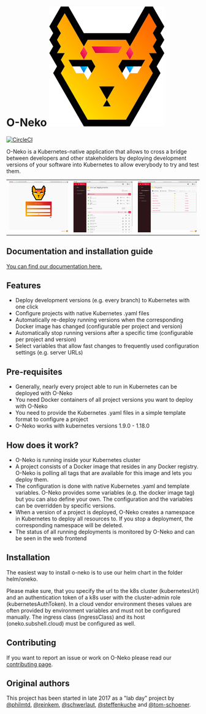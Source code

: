# O-Neko ![O-Neko Logo](oneko.svg)

[![CircleCI](https://circleci.com/gh/subshell/o-neko/tree/master.svg?style=svg)](https://circleci.com/gh/subshell/o-neko/tree/master)

O-Neko is a Kubernetes-native application that allows to cross a bridge between developers and other stakeholders by deploying 
development versions of your software into Kubernetes to allow everybody to try and test them.

|       |       |       |
| ----- | ----- | ----- |
| ![O-Neko login screen](./docs/images/login.png) | ![O-Neko dashboard](./docs/images/dashboard.png) | ![O-Neko project list](./docs/images/projects.png) |

## Documentation and installation guide

[You can find our documentation here.](./docs/DOCUMENTATION.md)

## Features

* Deploy development versions (e.g. every branch) to Kubernetes with one click
* Configure projects with native Kubernetes .yaml files
* Automatically re-deploy running versions when the corresponding Docker image has changed (configurable per project and version)
* Automatically stop running versions after a specific time (configurable per project and version)
* Select variables that allow fast changes to frequently used configuration settings (e.g. server URLs)

## Pre-requisites

* Generally, nearly every project able to run in Kubernetes can be deployed with O-Neko
* You need Docker containers of all project versions you want to deploy with O-Neko
* You need to provide the Kubernetes .yaml files in a simple template format to configure a project
* O-Neko works with kubernetes versions 1.9.0 - 1.18.0

## How does it work?

* O-Neko is running inside your Kubernetes cluster
* A project consists of a Docker image that resides in any Docker registry. O-Neko is polling all tags that are available for this image and lets you deploy them.
* The configuration is done with native Kubernetes .yaml and template variables. O-Neko provides some variables (e.g. the docker image tag) but you can also define your own. The configuration and the variables can be overridden by specific versions.
* When a version of a project is deployed, O-Neko creates a namespace in Kubernetes to deploy all resources to. If you stop a deployment, the corresponding namespace will be deleted.
* The status of all running deployments is monitored by O-Neko and can be seen in the web frontend

## Installation
The easiest way to install o-neko is to use our helm chart in the folder helm/oneko.

Please make sure, that you specify the url to the k8s cluster (kubernetesUrl) and an authentication token of a k8s user with the cluster-admin role (kubernetesAuthToken).
In a cloud vendor environment theses values are often provided by environment variables and must not be configured manually.
The ingress class (ingressClass) and its host (oneko.subshell.cloud) must be configured as well.

## Contributing

If you want to report an issue or work on O-Neko please read our [contributing page](./CONTRIBUTING.md).

## Original authors

This project has been started in late 2017 as a "lab day" project by [@philmtd](https://github.com/philmtd), [@reinkem](https://github.com/reinkem), [@schwerlaut](https://github.com/schwerlaut), [@steffenkuche](https://github.com/steffenkuche) and [@tom-schoener](https://github.com/tom-schoener).
